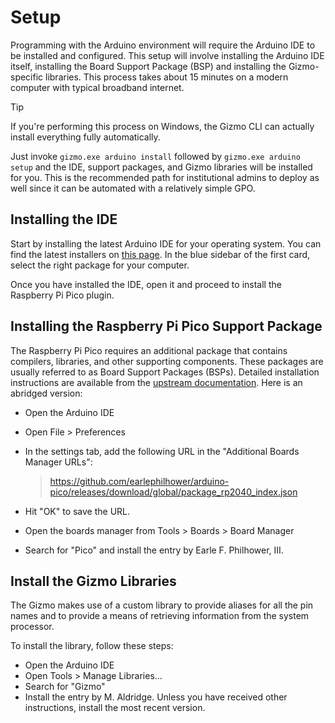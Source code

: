 # Setup

Programming with the Arduino environment will require the Arduino IDE
to be installed and configured.  This setup will involve installing
the Arduino IDE itself, installing the Board Support Package (BSP) and
installing the Gizmo-specific libraries.  This process takes about 15
minutes on a modern computer with typical broadband internet.

> [!TIP]
>
> If you're performing this process on Windows, the Gizmo CLI can
> actually install everything fully automatically.
>
> Just invoke `gizmo.exe arduino install` followed by `gizmo.exe
> arduino setup` and the IDE, support packages, and Gizmo libraries
> will be installed for you.  This is the recommended path for
> institutional admins to deploy as well since it can be automated
> with a relatively simple GPO.

## Installing the IDE

Start by installing the latest Arduino IDE for your operating system.
You can find the latest installers on [this
page](https://www.arduino.cc/en/software).  In the blue sidebar of the
first card, select the right package for your computer.

Once you have installed the IDE, open it and proceed to install the
Raspberry Pi Pico plugin.

## Installing the Raspberry Pi Pico Support Package

The Raspberry Pi Pico requires an additional package that contains
compilers, libraries, and other supporting components.  These packages
are usually referred to as Board Support Packages (BSPs).  Detailed
installation instructions are available from the [upstream
documentation](https://arduino-pico.readthedocs.io/en/latest/install.html#installing-via-arduino-boards-manager).
Here is an abridged version:

  * Open the Arduino IDE
  * Open File > Preferences
  * In the settings tab, add the following URL in the "Additional
    Boards Manager URLs":

    > https://github.com/earlephilhower/arduino-pico/releases/download/global/package_rp2040_index.json

  * Hit "OK" to save the URL.
  * Open the boards manager from Tools > Boards > Board Manager
  * Search for "Pico" and install the entry by Earle F. Philhower,
    III.

## Install the Gizmo Libraries

The Gizmo makes use of a custom library to provide aliases for all the
pin names and to provide a means of retrieving information from the
system processor.

To install the library, follow these steps:

  * Open the Arduino IDE
  * Open Tools > Manage Libraries...
  * Search for "Gizmo"
  * Install the entry by M. Aldridge.  Unless you have received other
    instructions, install the most recent version.
